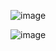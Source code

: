 ![image](https://github.com/pGarciaAndres/next-2024/assets/30140745/fefc813f-0737-47e5-85fe-5335047f9479)

![image](https://github.com/pGarciaAndres/next-2024/assets/30140745/8fc77cec-40d3-4768-a0b0-2c7a37f7025b)
